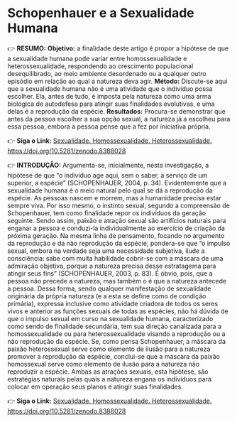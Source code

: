 # Schopenhauer e a Sexualidade Humana

:point_right: **RESUMO:** **Objetivo:** a finalidade deste artigo é propor a hipótese de que a sexualidade humana pode variar entre homossexualidade e heterossexualidade, respondendo ao crescimento populacional desequilibrado, ao meio ambiente desordenado ou a qualquer outro episódio em relação ao qual a natureza deva agir. **Método:** Discute-se aqui que a sexualidade humana não é uma atividade que o indivíduo possa escolher. Ela, antes de tudo, é imposta pela natureza como uma arma biológica de autodefesa para atingir suas finalidades evolutivas, e uma delas é a reprodução da espécie. **Resultados:** Procura-se demonstrar que antes da pessoa escolher a sua opção sexual, a natureza já a escolheu para essa pessoa, embora a pessoa pense que a fez por iniciativa própria. 

:point_right: **Siga o Link:** [Sexualidade. Homossexualidade. Heterossexualidade.
](https://doi.org/10.5281/zenodo.8388028)https://doi.org/10.5281/zenodo.8388028

:point_right: **INTRODUÇÃO:** Argumenta-se, inicialmente, nesta investigação, a hipótese de que “o indivíduo age aqui, sem o saber, a serviço de um superior, a espécie” (SCHOPENHAUER, 2004, p. 34). Evidentemente que a sexualidade humana é o meio natural pelo qual se dá a reprodução da espécie. As pessoas nascem e morrem, mas a humanidade precisa estar sempre viva. Por isso mesmo, o instinto sexual, segundo a compreensão de Schopenhauer, tem como finalidade repor os indivíduos da geração seguinte. Sendo assim, paixão e atração sexual são artifícios naturais para enganar a pessoa e conduzi-la individualmente ao exercício de criação da próxima geração. Na mesma linha de pensamento, focando no argumento da reprodução e da não reprodução da espécie, pondera-se que “o impulso sexual, embora na verdade seja uma  necessidade subjetiva, ilude a consciência: sabe com muita habilidade cobrir-se com a máscara de uma admiração objetiva, porque a natureza precisa desse estratagema para atingir seus fins” (SCHOPENHAUER, 2003, p. 83). É óbvio, pois, que a pessoa não precede a natureza, mas também o é que a natureza antecede a pessoa. Dessa forma, sendo qualquer manifestação de sexualidade originária da própria natureza (e a esta se define como de condição primária), expressa inclusive como atividade criadora de todos os seres vivos e anterior as funções sexuais de todas as espécies, não há dúvida de que o impulso sexual em curso na sexualidade humana, caracterizado como sendo de finalidade secundária, tem sua direção canalizada para a homossexualidade ou para heterossexualidade visando a reprodução ou a não reprodução da espécie. Se, como pensa Schopenhauer, a máscara da paixão heterossexual serve como elemento de ilusão para a natureza promover a reprodução da espécie, conclui-se que a máscara da paixão homossexual serve como elemento de ilusão para a natureza não reproduzir a espécie. Ambas as atrações sexuais, esta hipótese, são estratégias naturais pelas quais a natureza engana os indivíduos para colocar em operação seus planos e atingir suas finalidades.

:point_right: **Siga o Link:** [Sexualidade. Homossexualidade. Heterossexualidade.
](https://doi.org/10.5281/zenodo.8388028)https://doi.org/10.5281/zenodo.8388028
